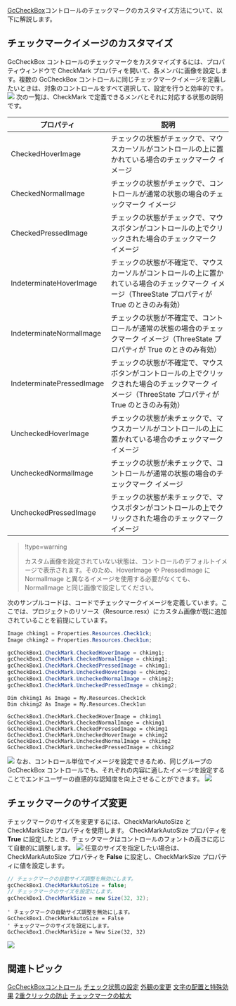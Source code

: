 [GcCheckBox](gcdocsite__documentlink?toc-item-id=56e15bde-68e4-41bb-b149-73ce26850256)コントロールのチェックマークのカスタマイズ方法について、以下に解説します。

## チェックマークイメージのカスタマイズ

GcCheckBox コントロールのチェックマークをカスタマイズするには、プロパティウィンドウで CheckMark プロパティを開いて、各メンバに画像を設定します。複数の GcCheckBox コントロールに同じチェックマークイメージを定義したいときは、対象のコントロールをすべて選択して、設定を行うと効率的です。
![](/DOCUMENT_SITE_LINK_PREFIX_HERE/document-site-files/images/06fadbb1-c461-433a-b385-ae4966e56069/images/gccheckbox.checkmarkproperty.png)
次の一覧は、CheckMark で定義できるメンバとそれに対応する状態の説明です。

| プロパティ | 説明 |
| ----- | --- |
| CheckedHoverImage | チェックの状態がチェックで、マウスカーソルがコントロールの上に置かれている場合のチェックマーク イメージ |
| CheckedNormalImage | チェックの状態がチェックで、コントロールが通常の状態の場合のチェックマーク イメージ |
| CheckedPressedImage | チェックの状態がチェックで、マウスボタンがコントロールの上でクリックされた場合のチェックマーク イメージ |
| IndeterminateHoverImage | チェックの状態が不確定で、マウスカーソルがコントロールの上に置かれている場合のチェックマーク イメージ（ThreeState プロパティが True のときのみ有効） |
| IndeterminateNormalImage | チェックの状態が不確定で、コントロールが通常の状態の場合のチェックマーク イメージ（ThreeState プロパティが True のときのみ有効） |
| IndeterminatePressedImage | チェックの状態が不確定で、マウスボタンがコントロールの上でクリックされた場合のチェックマーク イメージ（ThreeState プロパティが True のときのみ有効） |
| UncheckedHoverImage | チェックの状態が未チェックで、マウスカーソルがコントロールの上に置かれている場合のチェックマーク イメージ |
| UncheckedNormalImage | チェックの状態が未チェックで、コントロールが通常の状態の場合のチェックマーク イメージ |
| UncheckedPressedImage | チェックの状態が未チェックで、マウスボタンがコントロールの上でクリックされた場合のチェックマーク イメージ |


> !type=warning
> 
> カスタム画像を設定されていない状態は、コントロールのデフォルトイメージで表示されます。そのため、HoverImage や PressedImage に NormalImage と異なるイメージを使用する必要がなくても、NormalImage と同じ画像で設定してください。

次のサンプルコードは、コードでチェックマークイメージを定義しています。ここでは、プロジェクトのリソース（Resource.resx）にカスタム画像が既に追加されていることを前提にしています。

```csharp
Image chkimg1 = Properties.Resources.Check1ck;
Image chkimg2 = Properties.Resources.Check1un;

gcCheckBox1.CheckMark.CheckedHoverImage = chkimg1;
gcCheckBox1.CheckMark.CheckedNormalImage = chkimg1;
gcCheckBox1.CheckMark.CheckedPressedImage = chkimg1;
gcCheckBox1.CheckMark.UncheckedHoverImage = chkimg2;
gcCheckBox1.CheckMark.UncheckedNormalImage = chkimg2;
gcCheckBox1.CheckMark.UncheckedPressedImage = chkimg2;
```

```vbnet
Dim chkimg1 As Image = My.Resources.Check1ck
Dim chkimg2 As Image = My.Resources.Check1un

GcCheckBox1.CheckMark.CheckedHoverImage = chkimg1
GcCheckBox1.CheckMark.CheckedNormalImage = chkimg1
GcCheckBox1.CheckMark.CheckedPressedImage = chkimg1
GcCheckBox1.CheckMark.UncheckedHoverImage = chkimg2
GcCheckBox1.CheckMark.UncheckedNormalImage = chkimg2
GcCheckBox1.CheckMark.UncheckedPressedImage = chkimg2
```

![](/DOCUMENT_SITE_LINK_PREFIX_HERE/document-site-files/images/06fadbb1-c461-433a-b385-ae4966e56069/images/gccheckbox.sample1.png)
なお、コントロール単位でイメージを設定できるため、同じグループの GcCheckBox コントロールでも、それぞれの内容に適したイメージを設定することでエンドユーザーの直感的な認知度を向上させることができます。
![](/DOCUMENT_SITE_LINK_PREFIX_HERE/document-site-files/images/06fadbb1-c461-433a-b385-ae4966e56069/images/gccheckbox.sample2.png)

## チェックマークのサイズ変更

チェックマークのサイズを変更するには、CheckMarkAutoSize と CheckMarkSize プロパティを使用します。
CheckMarkAutoSize プロパティを **True** に設定したとき、チェックマークはコントロールのフォントの高さに応じて自動的に調整します。
![](/DOCUMENT_SITE_LINK_PREFIX_HERE/document-site-files/images/06fadbb1-c461-433a-b385-ae4966e56069/images/gccheckbox.checkmarkautosize.png)
任意のサイズを指定したい場合は、CheckMarkAutoSize プロパティを **False** に設定し、CheckMarkSize プロパティに値を設定します。

```csharp
// チェックマークの自動サイズ調整を無効にします。
gcCheckBox1.CheckMarkAutoSize = false;
// チェックマークのサイズを設定にします。
gcCheckBox1.CheckMarkSize = new Size(32, 32);
```

```vbnet
' チェックマークの自動サイズ調整を無効にします。
GcCheckBox1.CheckMarkAutoSize = False
' チェックマークのサイズを設定にします。
GcCheckBox1.CheckMarkSize = New Size(32, 32)
```

![](/DOCUMENT_SITE_LINK_PREFIX_HERE/document-site-files/images/06fadbb1-c461-433a-b385-ae4966e56069/images/gccheckbox.checkmarksize.png)

## 関連トピック

[GcCheckBoxコントロール](gcdocsite__documentlink?toc-item-id=55f81d94-ca8a-46eb-b816-40280968aa1b)
[チェック状態の設定](gcdocsite__documentlink?toc-item-id=5cba3dc7-9735-4f64-87e7-e2b35a565e22)
[外観の変更](gcdocsite__documentlink?toc-item-id=b732b063-9f2e-467a-83e0-4a583f2427d1)
[文字の配置と特殊効果](gcdocsite__documentlink?toc-item-id=ee19bd78-5662-4fd3-86ea-f501c8c632c0)
[2重クリックの防止](gcdocsite__documentlink?toc-item-id=8a1f140b-32f5-42ae-a2cb-25ca14c7d3b0)
[チェックマークの拡大](gcdocsite__documentlink?toc-item-id=c227c1b5-88c0-4fd3-989b-10695d19248c)